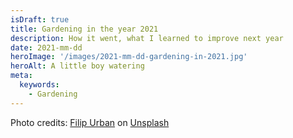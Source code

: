 ```yaml
---
isDraft: true
title: Gardening in the year 2021
description: How it went, what I learned to improve next year
date: 2021-mm-dd
heroImage: '/images/2021-mm-dd-gardening-in-2021.jpg'
heroAlt: A little boy watering
meta:
  keywords:
    - Gardening
---
```


Photo credits: [Filip Urban](https://unsplash.com/@yngprmtv?utm_source=unsplash&utm_medium=referral&utm_content=creditCopyText") on [Unsplash](https://unsplash.com/s/photos/gardening?utm_source=unsplash&utm_medium=referral&utm_content=creditCopyText")
